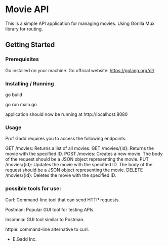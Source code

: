 # Movie API

This is a simple API application for managing movies. Using Gorilla Mux library for routing.

## Getting Started

### Prerequisites

Go installed on your machine. Go  official website: https://golang.org/dl/

### Installing / Running

go build

go run main.go

application should now be running at http://localhost:8080

### Usage
Prof Gadd requires you to access the following endpoints:

GET /movies: Returns a list of all movies.
GET /movies/{id}: Returns the movie with the specified ID.
POST /movies: Creates a new movie. The body of the request should be a JSON object representing the movie.
PUT /movies/{id}: Updates the movie with the specified ID. The body of the request should be a JSON object representing the movie.
DELETE /movies/{id}: Deletes the movie with the specified ID.


### possible tools for use:

Curl: Command-line tool that can send HTTP requests.

Postman: Popular GUI tool for testing APIs.

Insomnia: GUI tool similar to Postman.

httpie: command-line alternative to curl.

- E.Gadd Inc.
